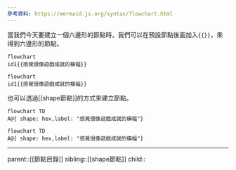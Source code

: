 ```yaml
---
參考資料: https://mermaid.js.org/syntax/flowchart.html
---
```

當我們今天要建立一個六邊形的節點時，我們可以在預設節點後面加入`{{}}`，來得到六邊形的節點。
```Mermaid
flowchart
id1{{感覺很像遊戲成就的橫幅}}
```
```mermaid
flowchart
id1{{感覺很像遊戲成就的橫幅}}
```
也可以透過[[shape節點]]的方式來建立節點。
```Mermaid
flowchart TD
A@{ shape: hex,label: "感覺很像遊戲成就的橫幅"}
```
```mermaid
flowchart TD
A@{ shape: hex,label: "感覺很像遊戲成就的橫幅"}
```
- - -
parent::[[節點目錄]]
sibling::[[shape節點]]
child::